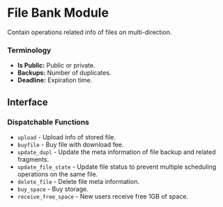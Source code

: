 # File Bank Module

Contain operations related info of files on multi-direction.

### Terminology

* **Is Public:** Public or private.
* **Backups:** Number of duplicates.
* **Deadline:** Expiration time.

## Interface

### Dispatchable Functions

* `upload` - Upload info of stored file.
* `buyfile` - Buy file with download fee.
* `update_dupl` - Update the meta information of file backup and related fragments.
* `update_file_state` - Update file status to prevent multiple scheduling operations on the same file.
* `delete_file` - Delete file meta information.
* `buy_space` - Buy storage.
* `receive_free_space` - New users receive free 1GB of space.

